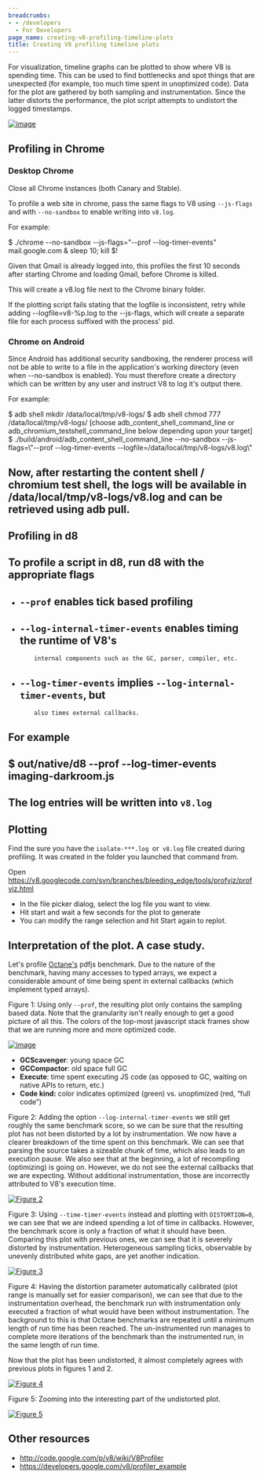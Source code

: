 ```yaml
---
breadcrumbs:
- - /developers
  - For Developers
page_name: creating-v8-profiling-timeline-plots
title: Creating V8 profiling timeline plots
---
```


For visualization, timeline graphs can be plotted to show where V8 is spending
time. This can be used to find bottlenecks and spot things that are unexpected
(for example, too much time spent in unoptimized code). Data for the plot are
gathered by both sampling and instrumentation. Since the latter distorts the
performance, the plot script attempts to undistort the logged timestamps.

[<img alt="image"
src="/developers/creating-v8-profiling-timeline-plots/Screen%20Shot%202014-09-14%20at%201.27.21%20PM.png">](/developers/creating-v8-profiling-timeline-plots/Screen%20Shot%202014-09-14%20at%201.27.21%20PM.png)

## Profiling in Chrome

### Desktop Chrome

Close all Chrome instances (both Canary and Stable).

To profile a web site in chrome, pass the same flags to V8 using `--js-flags`
and with `--no-sandbox` to enable writing into `v8.log`.

For example:

$ ./chrome --no-sandbox --js-flags="--prof --log-timer-events" mail.google.com &
sleep 10; kill $!

Given that Gmail is already logged into, this profiles the first 10 seconds
after starting Chrome and loading Gmail, before Chrome is killed.

This will create a v8.log file next to the Chrome binary folder.

If the plotting script fails stating that the logfile is inconsistent, retry
while adding --logfile=v8-%p.log to the --js-flags, which will create a separate
file for each process suffixed with the process' pid.

### Chrome on Android

Since Android has additional security sandboxing, the renderer process will not
be able to write to a file in the application's working directory (even when
--no-sandbox is enabled). You must therefore create a directory which can be
written by any user and instruct V8 to log it's output there.

For example:

$ adb shell mkdir /data/local/tmp/v8-logs/ $ adb shell chmod 777
/data/local/tmp/v8-logs/ \[choose adb_content_shell_command_line or
adb_chromium_testshell_command_line below depending upon your target\] $
./build/android/adb_content_shell_command_line --no-sandbox --js-flags=\\"--prof
--log-timer-events --logfile=/data/local/tmp/v8-logs/v8.log\\"

## Now, after restarting the content shell / chromium test shell, the logs will be available in /data/local/tmp/v8-logs/v8.log and can be retrieved using adb pull.

## Profiling in d8

## To profile a script in d8, run d8 with the appropriate flags

*   ## `--prof` enables tick based profiling
*   ## `--log-internal-timer-events` enables timing the runtime of V8's
            internal components such as the GC, parser, compiler, etc.
*   ## `--log-timer-events` implies `--log-internal-timer-events`, but
            also times external callbacks.

## For example

## $ out/native/d8 --prof --log-timer-events imaging-darkroom.js

## The log entries will be written into `v8.log`

## Plotting

Find the sure you have the `isolate-***.log `or` v8.log` file created during
profiling. It was created in the folder you launched that command from.

Open
<https://v8.googlecode.com/svn/branches/bleeding_edge/tools/profviz/profviz.html>

*   In the file picker dialog, select the log file you want to view.
*   Hit start and wait a few seconds for the plot to generate
*   You can modify the range selection and hit Start again to replot.

## Interpretation of the plot. A case study.

Let's profile
[Octane's](http://www.google.com/url?sa=D&q=http%3A%2F%2Foctane-benchmark.googlecode.com)
pdfjs benchmark. Due to the nature of the benchmark, having many accesses to
typed arrays, we expect a considerable amount of time being spent in external
callbacks (which implement typed arrays).

Figure 1: Using only `--prof`, the resulting plot only contains the sampling
based data. Note that the granularity isn't really enough to get a good picture
of all this. The colors of the top-most javascript stack frames show that we are
running more and more optimized code.

[<img alt="image"
src="/developers/creating-v8-profiling-timeline-plots/0-prof-only.png">](/developers/creating-v8-profiling-timeline-plots/0-prof-only.png)

*   **GCScavenger**: young space GC
*   **GCCompactor**: old space full GC
*   **Execute**: time spent executing JS code (as opposed to GC, waiting
            on native APIs to return, etc.)
*   **Code kind:** color indicates optimized (green) vs. unoptimized
            (red, “full code”)

Figure 2: Adding the option `--log-internal-timer-events` we still get roughly
the same benchmark score, so we can be sure that the resulting plot has not been
distorted by a lot by instrumentation. We now have a clearer breakdown of the
time spent on this benchmark. We can see that parsing the source takes a
sizeable chunk of time, which also leads to an execution pause. We also see that
at the beginning, a lot of recompiling (optimizing) is going on. However, we do
not see the external callbacks that we are expecting. Without additional
instrumentation, those are incorrectly attributed to V8's execution time.

[<img alt="Figure 2"
src="/developers/creating-v8-profiling-timeline-plots/1-plot-internal.png">](/developers/creating-v8-profiling-timeline-plots/1-plot-internal.png)

Figure 3: Using `--time-timer-events` instead and plotting with `DISTORTION=0`,
we can see that we are indeed spending a lot of time in callbacks. However, the
benchmark score is only a fraction of what it should have been. Comparing this
plot with previous ones, we can see that it is severely distorted by
instrumentation. Heterogeneous sampling ticks, observable by unevenly
distributed white gaps, are yet another indication.

[<img alt="Figure 3"
src="/developers/creating-v8-profiling-timeline-plots/2-distorted.png">](/developers/creating-v8-profiling-timeline-plots/2-distorted.png)

Figure 4: Having the distortion parameter automatically calibrated (plot range
is manually set for easier comparison), we can see that due to the
instrumentation overhead, the benchmark run with instrumentation only executed a
fraction of what would have been without instrumentation. The background to this
is that Octane benchmarks are repeated until a minimum length of run time has
been reached. The un-instrumented run manages to complete more iterations of the
benchmark than the instrumented run, in the same length of run time.

Now that the plot has been undistorted, it almost completely agrees with
previous plots in figures 1 and 2.

[<img alt="Figure 4"
src="/developers/creating-v8-profiling-timeline-plots/3-undistorted.png">](/developers/creating-v8-profiling-timeline-plots/3-undistorted.png)

Figure 5: Zooming into the interesting part of the undistorted plot.

[<img alt="Figure 5"
src="/developers/creating-v8-profiling-timeline-plots/4-autoscale.png">](/developers/creating-v8-profiling-timeline-plots/4-autoscale.png)

## Other resources

*   <http://code.google.com/p/v8/wiki/V8Profiler>
*   <https://developers.google.com/v8/profiler_example>
